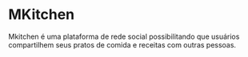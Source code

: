 # MKitchen
Mkitchen é uma plataforma de rede social possibilitando que usuários compartilhem seus pratos de comida e receitas com outras pessoas.
